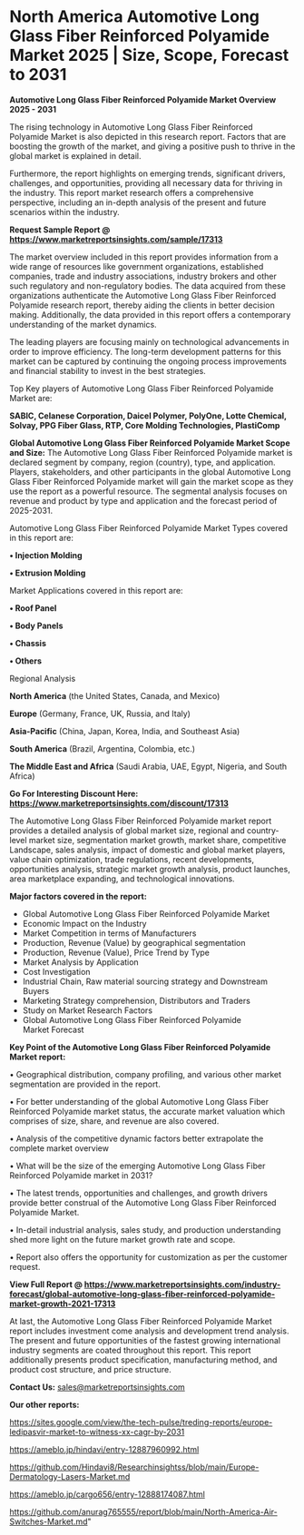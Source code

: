 # North America Automotive Long Glass Fiber Reinforced Polyamide Market 2025 | Size, Scope, Forecast to 2031

<Strong> Automotive Long Glass Fiber Reinforced Polyamide Market Overview 2025 - 2031</strong>

The rising technology in Automotive Long Glass Fiber Reinforced Polyamide Market is also depicted in this research report. Factors that are boosting the growth of the market, and giving a positive push to thrive in the global market is explained in detail.

Furthermore, the report highlights on emerging trends, significant drivers, challenges, and opportunities, providing all necessary data for thriving in the industry. This report market research offers a comprehensive perspective, including an in-depth analysis of the present and future scenarios within the industry.

<strong>Request Sample Report @ <a href=https://www.marketreportsinsights.com/sample/17313>https://www.marketreportsinsights.com/sample/17313</a></strong>

The market overview included in this report provides information from a wide range of resources like government organizations, established companies, trade and industry associations, industry brokers and other such regulatory and non-regulatory bodies. The data acquired from these organizations authenticate the Automotive Long Glass Fiber Reinforced Polyamide research report, thereby aiding the clients in better decision making. Additionally, the data provided in this report offers a contemporary understanding of the market dynamics.

The leading players are focusing mainly on technological advancements in order to improve efficiency. The long-term development patterns for this market can be captured by continuing the ongoing process improvements and financial stability to invest in the best strategies.

Top Key players of Automotive Long Glass Fiber Reinforced Polyamide Market are:

<strong>SABIC, Celanese Corporation, Daicel Polymer, PolyOne, Lotte Chemical, Solvay, PPG Fiber Glass, RTP, Core Molding Technologies, PlastiComp</strong>

<strong><b>Global Automotive Long Glass Fiber Reinforced Polyamide Market Scope and Size:</b></strong>
The Automotive Long Glass Fiber Reinforced Polyamide market is declared segment by company, region (country), type, and application. Players, stakeholders, and other participants in the global Automotive Long Glass Fiber Reinforced Polyamide market will gain the market scope as they use the report as a powerful resource. The segmental analysis focuses on revenue and product by type and application and the forecast period of 2025-2031.

Automotive Long Glass Fiber Reinforced Polyamide Market Types covered in this report are:

<strong>• Injection Molding

• Extrusion Molding</strong>

Market Applications covered in this report are:

<strong>• Roof Panel

• Body Panels

• Chassis

• Others</strong> 

Regional Analysis

<strong>North America</strong> (the United States, Canada, and Mexico)

<strong>Europe</strong> (Germany, France, UK, Russia, and Italy)

<strong>Asia-Pacific</strong> (China, Japan, Korea, India, and Southeast Asia)

<strong>South America</strong> (Brazil, Argentina, Colombia, etc.)

<strong>The Middle East and Africa</strong> (Saudi Arabia, UAE, Egypt, Nigeria, and South Africa)

<strong>Go For Interesting Discount Here: <a href=https://www.marketreportsinsights.com/discount/17313>https://www.marketreportsinsights.com/discount/17313</a></strong>

The Automotive Long Glass Fiber Reinforced Polyamide market report provides a detailed analysis of global market size, regional and country-level market size, segmentation market growth, market share, competitive Landscape, sales analysis, impact of domestic and global market players, value chain optimization, trade regulations, recent developments, opportunities analysis, strategic market growth analysis, product launches, area marketplace expanding, and technological innovations.

<strong><b>Major factors covered in the report:</b></strong>
<ul>
  <li>Global Automotive Long Glass Fiber Reinforced Polyamide Market </li>
  <li>Economic Impact on the Industry</li>
  <li>Market Competition in terms of Manufacturers</li>
  <li>Production, Revenue (Value) by geographical segmentation</li>
  <li>Production, Revenue (Value), Price Trend by Type</li>
  <li>Market Analysis by Application</li>
  <li>Cost Investigation</li>
  <li>Industrial Chain, Raw material sourcing strategy and Downstream Buyers</li>
  <li>Marketing Strategy comprehension, Distributors and Traders</li>
  <li>Study on Market Research Factors</li>
  <li>Global Automotive Long Glass Fiber Reinforced Polyamide Market Forecast</li>
</ul>

<strong><b>Key Point of the Automotive Long Glass Fiber Reinforced Polyamide Market report:</b></strong>

• Geographical distribution, company profiling, and various other market segmentation are provided in the report.

• For better understanding of the global Automotive Long Glass Fiber Reinforced Polyamide market status, the accurate market valuation which comprises of size, share, and revenue are also covered.

• Analysis of the competitive dynamic factors better extrapolate the complete market overview

• What will be the size of the emerging Automotive Long Glass Fiber Reinforced Polyamide market in 2031?

• The latest trends, opportunities and challenges, and growth drivers provide better construal of the Automotive Long Glass Fiber Reinforced Polyamide Market.

• In-detail industrial analysis, sales study, and production understanding shed more light on the future market growth rate and scope.

• Report also offers the opportunity for customization as per the customer request.

<strong><b>View Full Report @ <a href=https://www.marketreportsinsights.com/industry-forecast/global-automotive-long-glass-fiber-reinforced-polyamide-market-growth-2021-17313>https://www.marketreportsinsights.com/industry-forecast/global-automotive-long-glass-fiber-reinforced-polyamide-market-growth-2021-17313</a></b></strong>


At last, the Automotive Long Glass Fiber Reinforced Polyamide Market report includes investment come analysis and development trend analysis. The present and future opportunities of the fastest growing international industry segments are coated throughout this report. This report additionally presents product specification, manufacturing method, and product cost structure, and price structure.

<strong>Contact Us:</strong>
sales@marketreportsinsights.com

<strong>Our other reports:</strong>

<a href=https://sites.google.com/view/the-tech-pulse/treding-reports/europe-ledipasvir-market-to-witness-xx-cagr-by-2031>https://sites.google.com/view/the-tech-pulse/treding-reports/europe-ledipasvir-market-to-witness-xx-cagr-by-2031</a>

<a href=https://ameblo.jp/hindavi/entry-12887960992.html>https://ameblo.jp/hindavi/entry-12887960992.html</a>

<a href=https://github.com/Hindavi8/Researchinsightss/blob/main/Europe-Dermatology-Lasers-Market.md>https://github.com/Hindavi8/Researchinsightss/blob/main/Europe-Dermatology-Lasers-Market.md</a>

<a href=https://ameblo.jp/cargo656/entry-12888174087.html>https://ameblo.jp/cargo656/entry-12888174087.html</a>

<a href=https://github.com/anurag765555/report/blob/main/North-America-Air-Switches-Market.md>https://github.com/anurag765555/report/blob/main/North-America-Air-Switches-Market.md</a>"
